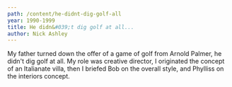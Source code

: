 ```yaml
---
path: /content/he-didnt-dig-golf-all
year: 1990-1999
title: He didn&#039;t dig golf at all...
author: Nick Ashley
---
```


My father turned down the offer of a game of golf from Arnold Palmer, he didn't dig golf at all. My role was creative director, I originated the concept of  an Italianate villa, then I briefed Bob on the overall style, and Phylliss on the interiors concept.